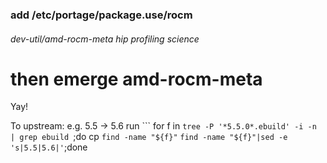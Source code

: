 ### add /etc/portage/package.use/rocm 
###### dev-util/amd-rocm-meta hip profiling science

# then emerge amd-rocm-meta

Yay!

To upstream:
e.g. 5.5 -> 5.6
run ```
for f in `tree -P '*5.5.0*.ebuild' -i -n  | grep ebuild `;do cp `find -name "${f}"` `find -name "${f}"|sed -e 's|5.5|5.6|'`;done

```
